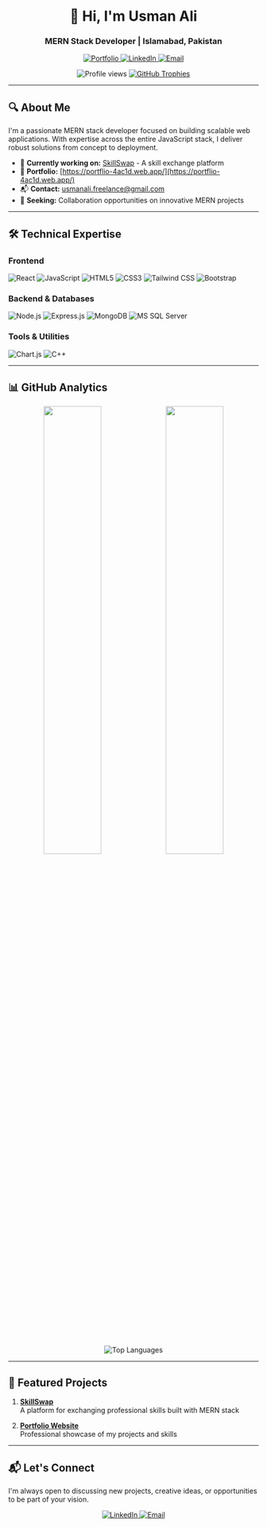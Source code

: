<h1 align="center">👋 Hi, I'm Usman Ali</h1>
<h3 align="center">MERN Stack Developer | Islamabad, Pakistan</h3>

<p align="center">
  <a href="https://portflio-4ac1d.web.app/" target="_blank">
    <img src="https://img.shields.io/badge/Portfolio-%23000000.svg?style=for-the-badge&logo=firebase&logoColor=#FFCA28" alt="Portfolio">
  </a>
  <a href="https://linkedin.com/in/usman-ali-8aa5a223b" target="_blank">
    <img src="https://img.shields.io/badge/LinkedIn-0077B5?style=for-the-badge&logo=linkedin&logoColor=white" alt="LinkedIn">
  </a>
  <a href="mailto:usmanali.freelance@gmail.com">
    <img src="https://img.shields.io/badge/Email-D14836?style=for-the-badge&logo=gmail&logoColor=white" alt="Email">
  </a>
</p>

<div align="center">
  <img src="https://komarev.com/ghpvc/?username=usmanali3323&label=Profile%20views&color=0e75b6&style=flat" alt="Profile views">
  <a href="https://github.com/ryo-ma/github-profile-trophy">
    <img src="https://github-profile-trophy.vercel.app/?username=usmanali3323&column=7&margin-w=15&margin-h=15&no-bg=true&no-frame=true" alt="GitHub Trophies">
  </a>
</div>

---

## 🔍 About Me

I'm a passionate MERN stack developer focused on building scalable web applications. With expertise across the entire JavaScript stack, I deliver robust solutions from concept to deployment.

- 🔭 **Currently working on:** [SkillSwap](https://github.com/usmanali3323/SKillSwap) - A skill exchange platform
- 💼 **Portfolio:** [https://portflio-4ac1d.web.app/](https://portflio-4ac1d.web.app/)
- 📬 **Contact:** usmanali.freelance@gmail.com
- 🤝 **Seeking:** Collaboration opportunities on innovative MERN projects

---

## 🛠️ Technical Expertise

### Frontend
![React](https://img.shields.io/badge/React-20232A?style=for-the-badge&logo=react&logoColor=61DAFB)
![JavaScript](https://img.shields.io/badge/JavaScript-F7DF1E?style=for-the-badge&logo=javascript&logoColor=black)
![HTML5](https://img.shields.io/badge/HTML5-E34F26?style=for-the-badge&logo=html5&logoColor=white)
![CSS3](https://img.shields.io/badge/CSS3-1572B6?style=for-the-badge&logo=css3&logoColor=white)
![Tailwind CSS](https://img.shields.io/badge/Tailwind_CSS-38B2AC?style=for-the-badge&logo=tailwind-css&logoColor=white)
![Bootstrap](https://img.shields.io/badge/Bootstrap-563D7C?style=for-the-badge&logo=bootstrap&logoColor=white)

### Backend & Databases
![Node.js](https://img.shields.io/badge/Node.js-339933?style=for-the-badge&logo=nodedotjs&logoColor=white)
![Express.js](https://img.shields.io/badge/Express.js-000000?style=for-the-badge&logo=express&logoColor=white)
![MongoDB](https://img.shields.io/badge/MongoDB-4EA94B?style=for-the-badge&logo=mongodb&logoColor=white)
![MS SQL Server](https://img.shields.io/badge/Microsoft_SQL_Server-CC2927?style=for-the-badge&logo=microsoft-sql-server&logoColor=white)

### Tools & Utilities
![Chart.js](https://img.shields.io/badge/Chart.js-FF6384?style=for-the-badge&logo=chartdotjs&logoColor=white)
![C++](https://img.shields.io/badge/C%2B%2B-00599C?style=for-the-badge&logo=c%2B%2B&logoColor=white)

---

## 📊 GitHub Analytics

<p align="center">
  <img width="48%" src="https://github-readme-stats.vercel.app/api?username=usmanali3323&show_icons=true&theme=algolia&count_private=true&include_all_commits=true" />
  <img width="48%" src="https://github-readme-streak-stats.herokuapp.com/?user=usmanali3323&theme=algolia" />
</p>

<p align="center">
  <img src="https://github-readme-stats.vercel.app/api/top-langs/?username=usmanali3323&layout=compact&theme=algolia&langs_count=8" alt="Top Languages" />
</p>

---

## 🌟 Featured Projects

1. **[SkillSwap](https://github.com/usmanali3323/SKillSwap)**  
   A platform for exchanging professional skills built with MERN stack

2. **[Portfolio Website](https://portflio-4ac1d.web.app/)**  
   Professional showcase of my projects and skills

---

## 📬 Let's Connect

I'm always open to discussing new projects, creative ideas, or opportunities to be part of your vision.

<p align="center">
  <a href="https://linkedin.com/in/usman-ali-8aa5a223b" target="_blank">
    <img src="https://img.shields.io/badge/-LinkedIn-0077B5?style=for-the-badge&logo=LinkedIn&logoColor=white" alt="LinkedIn">
  </a>
  <a href="mailto:usmanali.freelance@gmail.com">
    <img src="https://img.shields.io/badge/-Email-D14836?style=for-the-badge&logo=Gmail&logoColor=white" alt="Email">
  </a>
</p>
